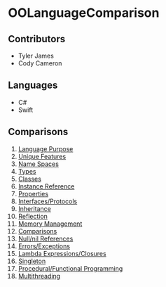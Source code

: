 # OOLanguageComparison
## Contributors

* Tyler James
* Cody Cameron

## Languages

* C#
* Swift

## Comparisons
1. [Language Purpose](https://github.com/tljwvf/OOLanguageComparison/blob/master/LanguagePurpose.md)
1. [Unique Features](https://github.com/tljwvf/OOLanguageComparison/blob/master/UniqueFeatures.md)
1. [Name Spaces](https://github.com/tljwvf/OOLanguageComparison/blob/master/NameSpaces.md)
1. [Types](https://github.com/tljwvf/OOLanguageComparison/blob/master/Types.md)
1. [Classes](https://github.com/tljwvf/OOLanguageComparison/blob/master/Classes.md)
1. [Instance Reference](https://github.com/tljwvf/OOLanguageComparison/blob/master/InstanceReference.md)
1. [Properties](https://github.com/tljwvf/OOLanguageComparison/blob/master/Properties.md)
1. [Interfaces/Protocols](https://github.com/tljwvf/OOLanguageComparison/blob/master/InterfacesProtocols.md)
1. [Inheritance](https://github.com/tljwvf/OOLanguageComparison/blob/master/Inheritance.md)
1. [Reflection](https://github.com/tljwvf/OOLanguageComparison/blob/master/Reflection.md)
1. [Memory Management](https://github.com/tljwvf/OOLanguageComparison/blob/master/MemoryManagement.md)
1. [Comparisons](https://github.com/tljwvf/OOLanguageComparison/blob/master/Comparisons.md)
1. [Null/nil References](https://github.com/tljwvf/OOLanguageComparison/blob/master/NullNillReferences.md)
1. [Errors/Exceptions](https://github.com/tljwvf/OOLanguageComparison/blob/master/ErrorsExceptions.md)
1. [Lambda Expressions/Closures](https://github.com/tljwvf/OOLanguageComparison/blob/master/LambdaExpressionsClosures.md)
1. [Singleton](https://github.com/tljwvf/OOLanguageComparison/blob/master/Singleton.md)
1. [Procedural/Functional Programming](https://github.com/tljwvf/OOLanguageComparison/blob/master/ProceduralFunctionalProgramming.md)
1. [Multithreading](https://github.com/tljwvf/OOLanguageComparison/blob/master/Multithreading)

